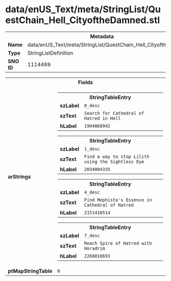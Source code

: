 <h1>data/enUS_Text/meta/StringList/QuestChain_Hell_CityoftheDamned.stl</h1><table><tr><th colspan="100%">Metadata</th></tr><tr><td><b>Name</b></td><td>data/enUS_Text/meta/StringList/QuestChain_Hell_CityoftheDamned.stl</td></tr><tr><td><b>Type</b></td><td>StringListDefinition</td></tr><tr><td><b>SNO ID</b></td><td>1114489</td></tr></table>

<table><tr><th colspan="100%">Fields</th></tr><tr><td><b>arStrings</b></td><td><table><tr><th colspan="100%">StringTableEntry</th></tr><tr><td><b>szLabel</b></td><td><code>0_desc</code></td></tr><tr><td><b>szText</b></td><td><code>Search for Cathedral of Hatred in Hell</code></td></tr><tr><td><b>hLabel</b></td><td><code>1994868942</code></td></tr></table>


<table><tr><th colspan="100%">StringTableEntry</th></tr><tr><td><b>szLabel</b></td><td><code>1_desc</code></td></tr><tr><td><b>szText</b></td><td><code>Find a way to stop Lilith using the Sightless Eye</code></td></tr><tr><td><b>hLabel</b></td><td><code>2034004335</code></td></tr></table>


<table><tr><th colspan="100%">StringTableEntry</th></tr><tr><td><b>szLabel</b></td><td><code>4_desc</code></td></tr><tr><td><b>szText</b></td><td><code>Find Mephisto's Essence in Cathedral of Hatred</code></td></tr><tr><td><b>hLabel</b></td><td><code>2151410514</code></td></tr></table>


<table><tr><th colspan="100%">StringTableEntry</th></tr><tr><td><b>szLabel</b></td><td><code>7_desc</code></td></tr><tr><td><b>szText</b></td><td><code>Reach Spire of Hatred with Horadrim</code></td></tr><tr><td><b>hLabel</b></td><td><code>2268816693</code></td></tr></table>


</td></tr><tr><td><b>ptMapStringTable</b></td><td><code>0</code></td></tr></table>

